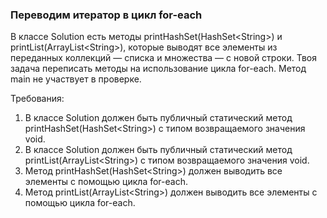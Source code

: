 
### Переводим итератор в цикл for-each

В классе Solution есть методы printHashSet(HashSet&lt;String&gt;) и printList(ArrayList&lt;String&gt;), которые выводят все элементы
из переданных коллекций &mdash; списка и множества &mdash; с новой строки. Твоя задача переписать методы на использование цикла for-each.
Метод main не участвует в проверке.


Требования:
1.	В классе Solution должен быть публичный статический метод printHashSet(HashSet&lt;String&gt;) с типом возвращаемого значения void.
2.	В классе Solution должен быть публичный статический метод printList(ArrayList&lt;String&gt;) с типом возвращаемого значения void.
3.	Метод printHashSet(HashSet&lt;String&gt;) должен выводить все элементы с помощью цикла for-each.
4.	Метод printList(ArrayList&lt;String&gt;) должен выводить все элементы с помощью цикла for-each.


